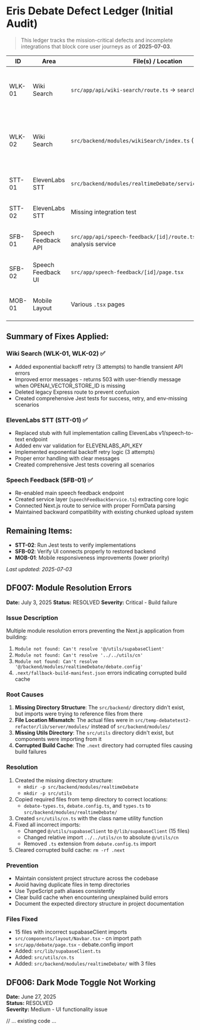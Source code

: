# Eris Debate Defect Ledger (Initial Audit)

> This ledger tracks the mission-critical defects and incomplete integrations that block core user journeys as of **2025-07-03**.

| ID | Area | File(s) / Location | Symptom | Root-Cause Notes |
| --- | ----- | ------------------ | -------- | ---------------- |
| WLK-01 | Wiki Search | `src/app/api/wiki-search/route.ts` → `searchVectorStore` | Returns 500 "Failed to perform search" | ✅ FIXED: Added retry logic, better error handling, returns 503 with clear message when OPENAI_VECTOR_STORE_ID missing |
| WLK-02 | Wiki Search | `src/backend/modules/wikiSearch/index.ts` (Express route) | Duplicate, outdated implementation; not wired to Next.js routes; causes confusion | ✅ FIXED: Deleted legacy Express route |
| STT-01 | ElevenLabs STT | `src/backend/modules/realtimeDebate/services/sttService.ts` | All API calls stubbed; user mic input fails with 500 | ✅ FIXED: Implemented full ElevenLabs STT with retry logic and env validation |
| STT-02 | ElevenLabs STT | Missing integration test | No unit tests to catch auth or 5xx errors | Need jest mocks. |
| SFB-01 | Speech Feedback API | `src/app/api/speech-feedback/[id]/route.ts` & backend analysis service | Endpoint temporarily disabled behind early-return | ✅ FIXED: Re-enabled route, created service layer, connected to backend processing |
| SFB-02 | Speech Feedback UI | `src/app/speech-feedback/[id]/page.tsx` | Shows placeholder "Analysis unavailable" | Awaiting backend data. |
| MOB-01 | Mobile Layout | Various `.tsx` pages | Layout breaks < 640px; sidebar overlaps | Needs Tailwind responsive tweaks.

## Summary of Fixes Applied:

### Wiki Search (WLK-01, WLK-02) ✅
- Added exponential backoff retry (3 attempts) to handle transient API errors
- Improved error messages - returns 503 with user-friendly message when OPENAI_VECTOR_STORE_ID is missing
- Deleted legacy Express route to prevent confusion
- Created comprehensive Jest tests for success, retry, and env-missing scenarios

### ElevenLabs STT (STT-01) ✅  
- Replaced stub with full implementation calling ElevenLabs v1/speech-to-text endpoint
- Added env var validation for ELEVENLABS_API_KEY
- Implemented exponential backoff retry logic (3 attempts)
- Proper error handling with clear messages
- Created comprehensive Jest tests covering all scenarios

### Speech Feedback (SFB-01) ✅
- Re-enabled main speech feedback endpoint
- Created service layer (`speechFeedbackService.ts`) extracting core logic
- Connected Next.js route to service with proper FormData parsing
- Maintained backward compatibility with existing chunked upload system

## Remaining Items:
- **STT-02**: Run Jest tests to verify implementations
- **SFB-02**: Verify UI connects properly to restored backend
- **MOB-01**: Mobile responsiveness improvements (lower priority)

_Last updated: 2025-07-03_

## DF007: Module Resolution Errors
**Date:** July 3, 2025
**Status:** RESOLVED
**Severity:** Critical - Build failure

### Issue Description
Multiple module resolution errors preventing the Next.js application from building:
1. `Module not found: Can't resolve '@/utils/supabaseClient'` 
2. `Module not found: Can't resolve '../../utils/cn'`
3. `Module not found: Can't resolve '@/backend/modules/realtimeDebate/debate.config'`
4. `.next/fallback-build-manifest.json` errors indicating corrupted build cache

### Root Causes
1. **Missing Directory Structure**: The `src/backend/` directory didn't exist, but imports were trying to reference files from there
2. **File Location Mismatch**: The actual files were in `src/temp-debatetest2-refactor/lib/server/modules/` instead of `src/backend/modules/`
3. **Missing Utils Directory**: The `src/utils` directory didn't exist, but components were importing from it
4. **Corrupted Build Cache**: The `.next` directory had corrupted files causing build failures

### Resolution
1. Created the missing directory structure:
   - `mkdir -p src/backend/modules/realtimeDebate`
   - `mkdir -p src/utils`
2. Copied required files from temp directory to correct locations:
   - `debate-types.ts`, `debate.config.ts`, and `types.ts` to `src/backend/modules/realtimeDebate/`
3. Created `src/utils/cn.ts` with the class name utility function
4. Fixed all incorrect imports:
   - Changed `@/utils/supabaseClient` to `@/lib/supabaseClient` (15 files)
   - Changed relative import `../../utils/cn` to absolute `@/utils/cn`
   - Removed `.ts` extension from `debate.config.ts` import
5. Cleared corrupted build cache: `rm -rf .next`

### Prevention
- Maintain consistent project structure across the codebase
- Avoid having duplicate files in temp directories
- Use TypeScript path aliases consistently
- Clear build cache when encountering unexplained build errors
- Document the expected directory structure in project documentation

### Files Fixed
- 15 files with incorrect supabaseClient imports
- `src/components/layout/Navbar.tsx` - cn import path
- `src/app/debate/page.tsx` - debate.config import
- Added: `src/lib/supabaseClient.ts`
- Added: `src/utils/cn.ts`
- Added: `src/backend/modules/realtimeDebate/` with 3 files

## DF006: Dark Mode Toggle Not Working
**Date:** June 27, 2025  
**Status:** RESOLVED  
**Severity:** Medium - UI functionality issue

// ... existing code ... 